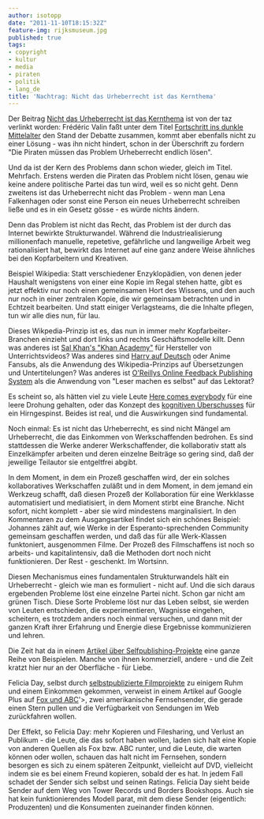 ```yaml
---
author: isotopp
date: "2011-11-10T18:15:32Z"
feature-img: rijksmuseum.jpg
published: true
tags:
- copyright
- kultur
- media
- piraten
- politik
- lang_de
title: 'Nachtrag: Nicht das Urheberrecht ist das Kernthema'
---
```

Der Beitrag
[Nicht das Urheberrecht ist das Kernthema](../2011-11-08-nicht-urheberrecht-ist-das-kernthema)
ist von der taz verlinkt worden: Frédéric Valin faßt unter dem Titel
[Fortschritt ins dunkle Mittelalter](http://www.taz.de/!81547/)
den Stand der Debatte zusammen, kommt aber ebenfalls nicht zu einer Lösung -
was ihn nicht hindert, schon in der Überschrift zu fordern "Die Piraten
müssen das Problem Urheberrecht endlich lösen".

Und da ist der Kern des Problems dann schon wieder, gleich im Titel.
Mehrfach. Erstens werden die Piraten das Problem nicht lösen, genau wie
keine andere politische Partei das tun wird, weil es so nicht geht. Denn
zweitens ist das Urheberrecht nicht das Problem - wenn man Lena Falkenhagen
oder sonst eine Person ein neues Urheberrecht schreiben ließe und es in ein
Gesetz gösse - es würde nichts ändern.

Denn das Problem ist nicht das Recht, das Problem ist der durch das Internet
bewirkte Strukturwandel. Während die Industriealisierung millionenfach
manuelle, repetetive, gefährliche und langweilige Arbeit weg rationalisiert
hat, bewirkt das Internet auf eine ganz andere Weise ähnliches bei den
Kopfarbeitern und Kreativen.

Beispiel Wikipedia: Statt verschiedener Enzyklopädien, von denen jeder
Haushalt wenigstens von einer eine Kopie im Regal stehen hatte, gibt es
jetzt effektiv nur noch einen gemeinsamen Hort des Wissens, und den auch nur
noch in einer zentralen Kopie, die wir gemeinsam betrachten und in Echtzeit
bearbeiten. Und statt einiger Verlagsteams, die die Inhalte pflegen, tun wir
alle dies nun, für lau.

Dieses Wikpedia-Prinzip ist es, das nun in immer mehr Kopfarbeiter-Branchen
einzieht und dort links und rechts Geschäftsmodelle killt. Denn was anderes
ist
[Sal Khan's "Khan Academy"](../2010-06-30-kostenloskultur)
für Hersteller von Unterrichtsvideos? Was anderes
sind
[Harry auf Deutsch](../2009-04-27-politik-polemik-und-eine-agenda)
oder Anime Fansubs, als die Anwendung des Wikipedia-Prinzips
auf Übersetzungen und Untertitelungen? Was anderes ist
[O'Reillys Online Feedback Publishing System](http://ofps.oreilly.com/titles/9781449396107/index.html)
als die Anwendung von "Leser machen es selbst" auf das Lektorat?

Es scheint so, als hätten viel zu viele Leute
[Here comes everybody](http://en.wikipedia.org/wiki/Here_Comes_Everybody)
für eine leere Drohung gehalten, oder das Konzept des
[kognitiven Überschusses](http://web.archive.org/web/20101016111844/http://www.herecomeseverybody.org//2008//04//looking-for-the-mouse.html)
für ein Hirngespinst. Beides ist real, und die Auswirkungen sind
fundamental.

Noch einmal: Es ist nicht das Urheberrecht, es sind nicht Mängel am
Urheberrecht, die das Einkommen von Werkschaffenden bedrohen. Es sind
stattdessen die Werke anderer Werkschaffender, die kollaborativ statt als
Einzelkämpfer arbeiten und deren einzelne Beiträge so gering sind, daß der
jeweilige Teilautor sie entgeltfrei abgibt.

In dem Moment, in dem ein Prozeß geschaffen wird, der ein solches
kollaboratives Werkschaffen zuläßt und in dem Moment, in dem jemand ein
Werkzeug schafft, daß diesen Prozeß der Kollaboration für eine Werkklasse
automatisiert und mediatisiert, in dem Moment stirbt eine Branche. Nicht
sofort, nicht komplett - aber sie wird mindestens marginalisiert. In den
Kommentaren zu dem Ausgangsartikel findet sich ein schönes Beispiel:
Johannes zählt auf, wie Werke in der Esperanto-sprechenden Community
gemeinsam geschaffen werden, und daß das für alle Werk-Klassen funktoniert,
ausgenommen Filme. Der Prozeß des Filmschaffens ist noch so arbeits- und
kapitalintensiv, daß die Methoden dort noch nicht funktionieren. Der Rest -
geschenkt. Im Wortsinn.

Diesen Mechanismus eines fundamentalen Strukturwandels hält ein Urheberrecht -
gleich wie man es formuliert - nicht auf. Und die sich daraus ergebenden
Probleme löst eine einzelne Partei nicht. Schon gar nicht am grünen Tisch.
Diese Sorte Probleme löst nur das Leben selbst, sie werden von Leuten
entschieden, die experimentieren, Wagnisse eingehen, scheitern, es trotzdem
anders noch einmal versuchen, und dann mit der ganzen Kraft ihrer Erfahrung
und Energie diese Ergebnisse kommunizieren und lehren.

Die Zeit hat da in einem
[Artikel über Selfpublishing-Projekte](http://www.zeit.de/kultur/literatur/2011-11/selfpublisher/komplettansicht)
eine ganze Reihe von Beispielen. Manche von ihnen kommerziell, andere - und
die Zeit kratzt hier nur an der Oberfläche - für Liebe.

Felicia Day, selbst durch
[selbstpublizierte Filmprojekte](http://www.youtube.com/user/watchtheguild)
zu einigem Ruhm und einem Einkommen gekommen, verweist in einem Artikel
auf Google Plus auf
[Fox und ABC](http://allthingsd.com/20110816/fox-starts-its-web-pullback-and-abc-gets-ready-to-follow/)'>,
zwei amerikanische Fernsehsender, die gerade einen Stern pullen und die
Verfügbarkeit von Sendungen im Web zurückfahren wollen.

Der Effekt, so Felicia Day: mehr Kopieren und Filesharing, und Verlust an
Publikum - die Leute, die das sofort haben wollen, laden sich halt eine
Kopie von anderen Quellen als Fox bzw. ABC runter, und die Leute, die warten
können oder wollen, schauen das halt nicht im Fernsehen, sondern besorgen es
sich zu einem späteren Zeitpunkt, vielleicht auf DVD, vielleicht indem sie
es bei einem Freund kopieren, sobald der es hat. In jedem Fall schadet der
Sender sich selbst und seinen Ratings. Felicia Day sieht beide Sender auf
dem Weg von Tower Records und Borders Bookshops. Auch sie hat kein
funktionierendes Modell parat, mit dem diese Sender (eigentlich:
Produzenten) und die Konsumenten zueinander finden können.
